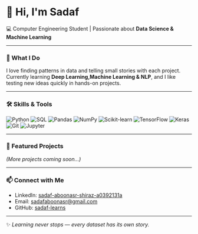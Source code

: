 # 👋 Hi, I'm Sadaf

💻 Computer Engineering Student | Passionate about **Data Science & Machine Learning**  

---

### 🌱 What I Do
I love finding patterns in data and telling small stories with each project.  
Currently learning **Deep Learning,Machine Learning & NLP**, and I like testing new ideas quickly in hands-on projects.

---

### 🛠️ Skills & Tools

![Python](https://img.shields.io/badge/Python-3776AB?style=for-the-badge&logo=python&logoColor=white)
![SQL](https://img.shields.io/badge/SQL-4479A1?style=for-the-badge&logo=mysql&logoColor=white)
![Pandas](https://img.shields.io/badge/Pandas-150458?style=for-the-badge&logo=pandas&logoColor=white)
![NumPy](https://img.shields.io/badge/NumPy-013243?style=for-the-badge&logo=numpy&logoColor=white)
![Scikit-learn](https://img.shields.io/badge/Scikit--learn-F7931E?style=for-the-badge&logo=scikit-learn&logoColor=white)
![TensorFlow](https://img.shields.io/badge/TensorFlow-FF6F00?style=for-the-badge&logo=tensorflow&logoColor=white)
![Keras](https://img.shields.io/badge/Keras-D00000?style=for-the-badge&logo=keras&logoColor=white)
![Git](https://img.shields.io/badge/Git-F05032?style=for-the-badge&logo=git&logoColor=white)
![Jupyter](https://img.shields.io/badge/Jupyter-F37626?style=for-the-badge&logo=jupyter&logoColor=white)

---

### 📂 Featured Projects

*(More projects coming soon…)*  

---

### 📫 Connect with Me
- LinkedIn: [sadaf-aboonasr-shiraz-a0392131a](https://www.linkedin.com/in/sadaf-aboonasr-shiraz-a0392131a)  
- Email: sadafaboonasr@gmail.com  
- GitHub: [sadaf-learns](https://github.com/sadaf-learns)  

---

✨ _Learning never stops — every dataset has its own story._
